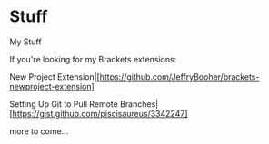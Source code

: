 Stuff
=====

My Stuff

If you're looking for my Brackets extensions:

New Project Extension|[https://github.com/JeffryBooher/brackets-newproject-extension]

Setting Up Git to Pull Remote Branches|[https://gist.github.com/piscisaureus/3342247]

more to come...

